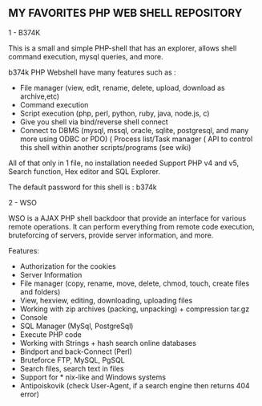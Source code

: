 MY FAVORITES PHP WEB SHELL REPOSITORY
-------------------------------------

1 - B374K

This is a small and simple PHP-shell that has an explorer, allows shell command execution, mysql queries, and more.

b374k PHP Webshell have many features such as :

- File manager (view, edit, rename, delete, upload, download as archive,etc)
- Command execution
- Script execution (php, perl, python, ruby, java, node.js, c)
- Give you shell via bind/reverse shell connect
- Connect to DBMS (mysql, mssql, oracle, sqlite, postgresql, and many more using ODBC or PDO)
( Process list/Task manager
( API to control this shell within another scripts/programs (see wiki)

All of that only in 1 file, no installation needed
Support PHP v4 and v5, Search function, Hex editor and SQL Explorer.

The default password for this shell is : b374k

2 - WSO 

WSO is a AJAX PHP shell backdoor that provide an interface for various remote operations. It can perform everything from remote code execution, bruteforcing of servers, provide server information, and more.

Features:
- Authorization for the cookies
- Server Information
- File manager (copy, rename, move, delete, chmod, touch, create files and folders)
- View, hexview, editing, downloading, uploading files
- Working with zip archives (packing, unpacking) + compression tar.gz
- Console
- SQL Manager (MySql, PostgreSql)
- Execute PHP code
- Working with Strings + hash search online databases
- Bindport and back-Connect (Perl)
- Bruteforce FTP, MySQL, PgSQL
- Search files, search text in files
- Support for * nix-like and Windows systems
- Antipoiskovik (check User-Agent, if a search engine then returns 404 error)

 
